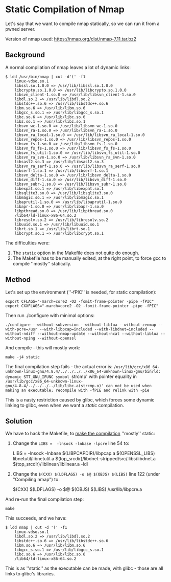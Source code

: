 # Static Compilation of Nmap 
Let's say that we want to compile nmap statically, so we can run it from a pwned server.

Version of nmap used: https://nmap.org/dist/nmap-7.11.tar.bz2

## Background 
A normal compilation of nmap leaves a lot of dynamic links:

    $ ldd /usr/bin/nmap | cut -d'(' -f1
    	linux-vdso.so.1 
    	libssl.so.1.0.0 => /usr/lib/libssl.so.1.0.0 
    	libcrypto.so.1.0.0 => /usr/lib/libcrypto.so.1.0.0 
    	libsvn_client-1.so.0 => /usr/lib/libsvn_client-1.so.0 
    	libdl.so.2 => /usr/lib/libdl.so.2 
    	libstdc++.so.6 => /usr/lib/libstdc++.so.6 
    	libm.so.6 => /usr/lib/libm.so.6 
    	libgcc_s.so.1 => /usr/lib/libgcc_s.so.1 
    	libc.so.6 => /usr/lib/libc.so.6 
    	libz.so.1 => /usr/lib/libz.so.1 
    	libsvn_wc-1.so.0 => /usr/lib/libsvn_wc-1.so.0 
    	libsvn_ra-1.so.0 => /usr/lib/libsvn_ra-1.so.0 
    	libsvn_ra_local-1.so.0 => /usr/lib/libsvn_ra_local-1.so.0 
    	libsvn_repos-1.so.0 => /usr/lib/libsvn_repos-1.so.0 
    	libsvn_fs-1.so.0 => /usr/lib/libsvn_fs-1.so.0 
    	libsvn_fs_fs-1.so.0 => /usr/lib/libsvn_fs_fs-1.so.0 
    	libsvn_fs_util-1.so.0 => /usr/lib/libsvn_fs_util-1.so.0 
    	libsvn_ra_svn-1.so.0 => /usr/lib/libsvn_ra_svn-1.so.0 
    	libsasl2.so.3 => /usr/lib/libsasl2.so.3 
    	libsvn_ra_serf-1.so.0 => /usr/lib/libsvn_ra_serf-1.so.0 
    	libserf-1.so.1 => /usr/lib/libserf-1.so.1 
    	libsvn_delta-1.so.0 => /usr/lib/libsvn_delta-1.so.0 
    	libsvn_diff-1.so.0 => /usr/lib/libsvn_diff-1.so.0 
    	libsvn_subr-1.so.0 => /usr/lib/libsvn_subr-1.so.0 
    	libexpat.so.1 => /usr/lib/libexpat.so.1 
    	libsqlite3.so.0 => /usr/lib/libsqlite3.so.0 
    	libmagic.so.1 => /usr/lib/libmagic.so.1 
    	libaprutil-1.so.0 => /usr/lib/libaprutil-1.so.0 
    	libapr-1.so.0 => /usr/lib/libapr-1.so.0 
    	libpthread.so.0 => /usr/lib/libpthread.so.0 
    	/lib64/ld-linux-x86-64.so.2 
    	libresolv.so.2 => /usr/lib/libresolv.so.2 
    	libuuid.so.1 => /usr/lib/libuuid.so.1 
    	librt.so.1 => /usr/lib/librt.so.1 
    	libcrypt.so.1 => /usr/lib/libcrypt.so.1 



The difficulties were:

 1. The `static` option in the Makefile does not quite do enough.
 1. The Makefile has to be manually edited, at the right point, to force gcc to compile ''mostly'' statically.

## Method 
Let's set up the environment (''-fPIC'' is needed, for static compilation):


    export CFLAGS="-march=core2 -O2 -fomit-frame-pointer -pipe -fPIC"
    export CXXFLAGS="-march=core2 -O2 -fomit-frame-pointer -pipe -fPIC"



Then run ./configure with minimal options:



    ./configure --without-subversion --without-liblua --without-zenmap --with-pcre=/usr --with-libpcap=included --with-libdnet=included --without-ndiff --without-nmap-update --without-ncat --without-liblua --without-nping --without-openssl



And compile - this will mostly work:



    make -j4 static



The final compilation step fails - the actual error is: `/usr/lib/gcc/x86_64-unknown-linux-gnu/4.8.4/../../../../x86_64-unknown-linux-gnu/bin/ld: dynamic STT_GNU_IFUNC symbol `strcmp' with pointer equality in `/usr/lib/gcc/x86_64-unknown-linux-gnu/4.8.4/../../../../lib/libc.a(strcmp.o)' can not be used when making an executable; recompile with -fPIE and relink with -pie`

This is a nasty restriction caused by glibc, which forces some dynamic linking to glibc, even when we want a *static* compilation.

## Solution 
We have to hack the Makefile, to [make the compilation](http://stackoverflow.com/questions/26277283/gcc-linking-libc-static-and-some-other-library-dynamically-revisited) ''mostly'' static:

1. Change the `LIBS =  -lnsock -lnbase -lpcre` line 54 to:

    LIBS =  -lnsock -lnbase $(LIBPCAPDIR)/libpcap.a $(OPENSSL_LIBS) libnetutil/libnetutil.a $(top_srcdir)/libdnet-stripped/src/.libs/libdnet.a  $(top_srcdir)/liblinear/liblinear.a -ldl

2. Change the `$(CXX) $(LDFLAGS) -o $@ $(OBJS) $(LIBS)` line 122 (under "Compiling nmap") to:

    $(CXX) $(LDFLAGS) -o $@ $(OBJS) $(LIBS) /usr/lib/libpcre.a


And re-run the final compilation step:


    make


This succeeds, and we have:


    $ ldd nmap | cut -d '(' -f1
    	linux-vdso.so.1 
    	libdl.so.2 => /usr/lib/libdl.so.2 
    	libstdc++.so.6 => /usr/lib/libstdc++.so.6 
    	libm.so.6 => /usr/lib/libm.so.6 
    	libgcc_s.so.1 => /usr/lib/libgcc_s.so.1 
    	libc.so.6 => /usr/lib/libc.so.6 
    	/lib64/ld-linux-x86-64.so.2

This is as ''static'' as the executable can be made, with glibc - those are all links to glibc's libraries.


